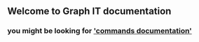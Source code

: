 ## Welcome to Graph IT documentation

### you might be looking for ['commands documentation'](/commands/)